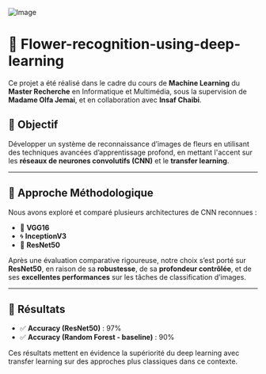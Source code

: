 ![Image](https://github.com/user-attachments/assets/6a569ac8-ea47-4583-9020-776f8a28e16f)
# 🌸 Flower-recognition-using-deep-learning

Ce projet a été réalisé dans le cadre du cours de **Machine Learning** du **Master Recherche** en Informatique et Multimédia, sous la supervision de **Madame Olfa Jemai**, et en collaboration avec **Insaf Chaibi**.

## 🎯 Objectif

Développer un système de reconnaissance d’images de fleurs en utilisant des techniques avancées d’apprentissage profond, en mettant l'accent sur les **réseaux de neurones convolutifs (CNN)** et le **transfer learning**.

---

## 🧠 Approche Méthodologique

Nous avons exploré et comparé plusieurs architectures de CNN reconnues :

- 🔬 **VGG16**
- 🌀 **InceptionV3**
- 🧱 **ResNet50**

Après une évaluation comparative rigoureuse, notre choix s’est porté sur **ResNet50**, en raison de sa **robustesse**, de sa **profondeur contrôlée**, et de ses **excellentes performances** sur les tâches de classification d’images.

---

## 🧪 Résultats

- ✅ **Accuracy (ResNet50)** : 97%
- ✅ **Accuracy (Random Forest - baseline)** : 90%

Ces résultats mettent en évidence la supériorité du deep learning avec transfer learning sur des approches plus classiques dans ce contexte.

